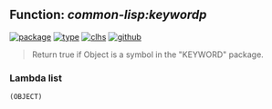 ## Function: ***common-lisp:keywordp***
[![package](https://img.shields.io/badge/Package-COMMON--LISP-5f9ea0.svg?style=social&colorA=999999)](../) [![type](https://img.shields.io/badge/Type-Function-5f9ea0.svg?style=social&colorA=999999)](../#function) [![clhs](https://img.shields.io/badge/CLHS-KEYWORDP-5f9ea0.svg?style=social&colorA=999999)](http://www.lispworks.com/documentation/HyperSpec/Body/f_kwdp.htm) [![github](https://img.shields.io/badge/GitHub-View_the_source-5f9ea0.svg?style=social&colorA=999999&logo=github)](https://github.com/sbcl/sbcl/blob/master/src/code/symbol.lisp/) 

> Return true if Object is a symbol in the "KEYWORD" package.

### Lambda list
```
(OBJECT)
```

